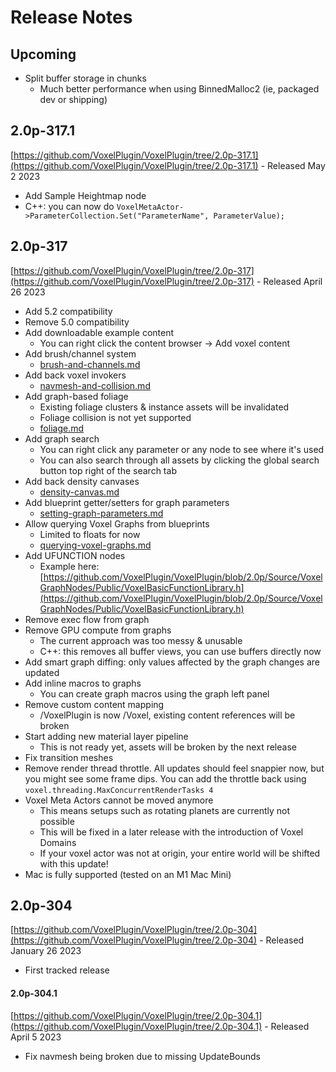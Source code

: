 # Release Notes

## Upcoming

* Split buffer storage in chunks
  * Much better performance when using BinnedMalloc2 (ie, packaged dev or shipping)

## 2.0p-317.1

[https://github.com/VoxelPlugin/VoxelPlugin/tree/2.0p-317.1](https://github.com/VoxelPlugin/VoxelPlugin/tree/2.0p-317.1) - Released May 2 2023

* Add Sample Heightmap node
* C++: you can now do `VoxelMetaActor->ParameterCollection.Set("ParameterName", ParameterValue);`

## 2.0p-317

[https://github.com/VoxelPlugin/VoxelPlugin/tree/2.0p-317](https://github.com/VoxelPlugin/VoxelPlugin/tree/2.0p-317) - Released April 26 2023

* Add 5.2 compatibility
* Remove 5.0 compatibility
* Add downloadable example content
  * You can right click the content browser -> Add voxel content
* Add brush/channel system
  * [brush-and-channels.md](basics/brush-and-channels.md "mention")
* Add back voxel invokers
  * [navmesh-and-collision.md](basics/navmesh-and-collision.md "mention")
* Add graph-based foliage
  * Existing foliage clusters & instance assets will be invalidated
  * Foliage collision is not yet supported
  * [foliage.md](basics/foliage.md "mention")
* Add graph search
  * You can right click any parameter or any node to see where it's used
  * You can also search through all assets by clicking the global search button top right of the search tab
* Add back density canvases
  * [density-canvas.md](basics/density-canvas.md "mention")
* Add blueprint getter/setters for graph parameters
  * [setting-graph-parameters.md](basics/blueprints/setting-graph-parameters.md "mention")
* Allow querying Voxel Graphs from blueprints
  * Limited to floats for now
  * [querying-voxel-graphs.md](basics/blueprints/querying-voxel-graphs.md "mention")
* Add UFUNCTION nodes
  * Example here: [https://github.com/VoxelPlugin/VoxelPlugin/blob/2.0p/Source/VoxelGraphNodes/Public/VoxelBasicFunctionLibrary.h](https://github.com/VoxelPlugin/VoxelPlugin/blob/2.0p/Source/VoxelGraphNodes/Public/VoxelBasicFunctionLibrary.h)
* Remove exec flow from graph
* Remove GPU compute from graphs
  * The current approach was too messy & unusable
  * C++: this removes all buffer views, you can use buffers directly now
* Add smart graph diffing: only values affected by the graph changes are updated
* Add inline macros to graphs
  * You can create graph macros using the graph left panel
* Remove custom content mapping
  * /VoxelPlugin is now /Voxel, existing content references will be broken
* Start adding new material layer pipeline
  * This is not ready yet, assets will be broken by the next release
* Fix transition meshes
* Remove render thread throttle. All updates should feel snappier now, but you might see some frame dips. You can add the throttle back using `voxel.threading.MaxConcurrentRenderTasks 4`
* Voxel Meta Actors cannot be moved anymore
  * This means setups such as rotating planets are currently not possible
  * This will be fixed in a later release with the introduction of Voxel Domains
  * If your voxel actor was not at origin, your entire world will be shifted with this update!
* Mac is fully supported (tested on an M1 Mac Mini)

## 2.0p-304

[https://github.com/VoxelPlugin/VoxelPlugin/tree/2.0p-304](https://github.com/VoxelPlugin/VoxelPlugin/tree/2.0p-304) - Released January 26 2023

* First tracked release

#### 2.0p-304.1

[https://github.com/VoxelPlugin/VoxelPlugin/tree/2.0p-304.1](https://github.com/VoxelPlugin/VoxelPlugin/tree/2.0p-304.1) - Released April 5 2023

* Fix navmesh being broken due to missing UpdateBounds

